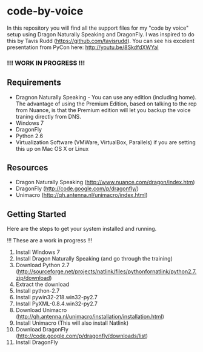 code-by-voice
=============

In this repository you will find all the support files for my "code by voice" setup using Dragon Naturally Speaking and DragonFly. I was inspired to do this by Tavis Rudd (https://github.com/tavisrudd). You can see his excelent presentation from PyCon here: http://youtu.be/8SkdfdXWYaI

### !!! WORK IN PROGRESS !!!

## Requirements

* Dragnon Naturally Speaking - You can use any edition (including home). The advantage of using the Premium Edition, based on talking to the rep from Nuance, is that the Premium edition will let you backup the voice traning directly from DNS.
* Windows 7
* DragonFly
* Python 2.6
* Virtualization Software (VMWare, VirtualBox, Parallels) if you are setting this up on Mac OS X or Linux

## Resources

* Dragon Naturally Speaking (http://www.nuance.com/dragon/index.htm)
* DragonFly (http://code.google.com/p/dragonfly/)
* Unimacro (http://qh.antenna.nl/unimacro/index.html)


## Getting Started

Here are the steps to get your system installed and running.

!!! These are a work in progress !!!

1. Install Windows 7
1. Install Dragon Naturally Speaking (and go through the training)
1. Download Python 2.7 (http://sourceforge.net/projects/natlink/files/pythonfornatlink/python2.7.zip/download)
2. Extract the download
1. Install python-2.7
2. Install pywin32-218.win32-py2.7
3. Install PyXML-0.8.4.win32-py2.7
1. Download Unimacro (http://qh.antenna.nl/unimacro/installation/installation.html)
2. Install Unimacro (This will also install Natlink)
1. Download DragonFly (http://code.google.com/p/dragonfly/downloads/list)
1. Install DragonFly
